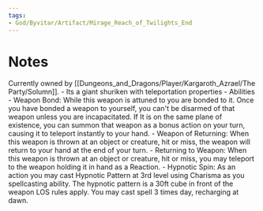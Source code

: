 ```yaml
---
tags:
- God/Byvitar/Artifact/Mirage_Reach_of_Twilights_End
---
```


# Notes
Currently owned by [[Dungeons_and_Dragons/Player/Kargaroth_Azrael/The Party/Solumn]].
	- Its a giant shuriken with teleportation properties
	- Abilities
		- Weapon Bond: While this weapon is attuned to you are bonded to it. Once you have bonded a weapon to yourself, you can't be disarmed of that weapon unless you are incapacitated. If It is on the same plane of existence, you can summon that weapon as a bonus action on your turn, causing it to teleport instantly to your hand. 
		- Weapon of Returning: When this weapon is thrown at an object or creature, hit or miss, the weapon will return to your hand at the end of your turn. 
		- Returning to Weapon: When this weapon is thrown at an object or creature, hit or miss, you may teleport to the weapon holding it in hand as a Reaction. 
		- Hypnotic Spin: As an action you may cast Hypnotic Pattern at 3rd level using Charisma as you spellcasting ability. The hypnotic pattern is a 30ft cube in front of the weapon LOS rules apply. You may cast spell 3 times day, recharging at dawn.